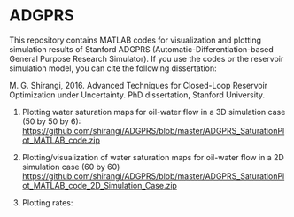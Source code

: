 # ADGPRS
This repository contains MATLAB codes for visualization and plotting simulation results of Stanford ADGPRS (Automatic-Differentiation-based General Purpose Research Simulator).
If you use the codes or the reservoir simulation model, you can cite the following dissertation:

M. G. Shirangi, 2016. Advanced Techniques for Closed-Loop Reservoir Optimization under Uncertainty. PhD dissertation, Stanford University.

1) Plotting water saturation maps for oil-water flow in a 3D simulation case (50 by 50 by 6): 
  https://github.com/shirangi/ADGPRS/blob/master/ADGPRS_SaturationPlot_MATLAB_code.zip


2) Plotting/visualization of water saturation maps for oil-water flow in a 2D simulation case (60 by 60)
  https://github.com/shirangi/ADGPRS/blob/master/ADGPRS_SaturationPlot_MATLAB_code_2D_Simulation_Case.zip

3) Plotting rates:

